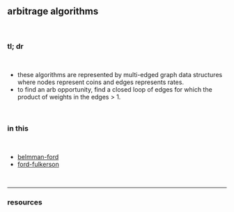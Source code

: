 ## arbitrage algorithms

<br>

### tl; dr

<br>


* these algorithms are represented by multi-edged graph data structures where nodes represent coins and edges represents rates.
* to find an arb opportunity, find a closed loop of edges for which the product of weights in the edges > 1.

<br>

### in this

<br>

* [belmman-ford](bellmann_ford)
* [ford-fulkerson](ford_fulkerson)

<br>

---

### resources
